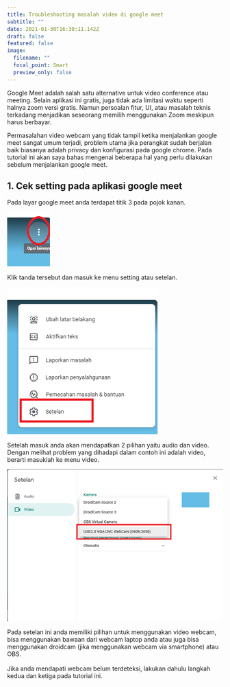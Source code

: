 ```yaml
---
title: Troubleshooting masalah video di google meet
subtitle: ""
date: 2021-01-30T16:30:11.142Z
draft: false
featured: false
image:
  filename: ""
  focal_point: Smart
  preview_only: false
---
```

Google Meet adalah salah satu alternative untuk video conference atau meeting. Selain aplikasi ini gratis, juga tidak ada limitasi waktu seperti halnya zoom versi gratis. Namun persoalan fitur, UI, atau masalah teknis terkadang menjadikan seseorang memilih menggunakan Zoom meskipun harus berbayar. 

Permasalahan video webcam yang tidak tampil ketika menjalankan google meet sangat umum terjadi, problem utama jika perangkat sudah berjalan baik biasanya adalah privacy dan konfigurasi pada google chrome. Pada tutorial ini akan saya bahas mengenai beberapa hal yang perlu dilakukan sebelum menjalankan google meet.

## 1. Cek setting pada aplikasi google meet

Pada layar google meet anda terdapat titik 3 pada pojok kanan. 

![](1.png "Opsi pada google meet")

Klik tanda tersebut dan masuk ke menu setting atau setelan. 

![](1.2.png "Menu setting google meet")

Setelah masuk anda akan mendapatkan 2 pilihan yaitu audio dan video. Dengan melihat problem yang dihadapi dalam contoh ini adalah video, berarti masuklah ke menu video.

![](2.png "Setelan video")

Pada setelan ini anda memiliki pilihan untuk menggunakan video webcam, bisa menggunakan bawaan dari webcam laptop anda atau juga bisa menggunakan droidcam (jika menggunakan webcam via smartphone) atau OBS.\
\
Jika anda mendapati webcam belum terdeteksi, lakukan dahulu langkah kedua dan ketiga pada tutorial ini.